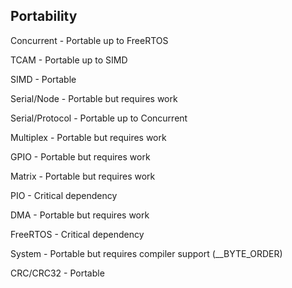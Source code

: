## Portability
Concurrent - Portable up to FreeRTOS

TCAM - Portable up to SIMD

SIMD - Portable

Serial/Node - Portable but requires work

Serial/Protocol - Portable up to Concurrent

Multiplex - Portable but requires work

GPIO - Portable but requires work

Matrix - Portable but requires work

PIO - Critical dependency

DMA - Portable but requires work

FreeRTOS - Critical dependency

System - Portable but requires compiler support (__BYTE_ORDER)

CRC/CRC32 - Portable
